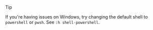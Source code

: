 > [!TIP]
> If you're having issues on Windows, try changing the default shell to `powershell` or `pwsh`. See `:h shell-powershell`.
